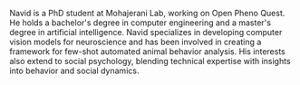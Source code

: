 Navid is a PhD student at Mohajerani Lab, working on Open Pheno Quest. He holds a bachelor's degree in computer engineering and a master's degree in artificial intelligence. Navid specializes in developing computer vision models for neuroscience and has been involved in creating a framework for few-shot automated animal behavior analysis. His interests also extend to social psychology, blending technical expertise with insights into behavior and social dynamics.
